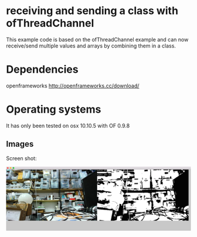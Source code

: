 # receiving and sending a class with ofThreadChannel

This example code is based on the ofThreadChannel example and can now receive/send multiple values and arrays by combining them in a class. 

# Dependencies

openframeworks
http://openframeworks.cc/download/

# Operating systems
It has only been tested on osx 10.10.5 with OF 0.9.8

## Images
Screen shot:

![](https://raw.githubusercontent.com/antimodular/openframeworks_examples/master/threadChannelExample_class/Screen_Shot.png)
